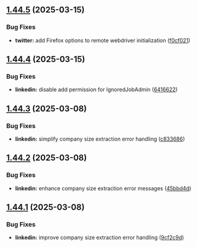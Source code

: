 ## [1.44.5](https://github.com/ghorbani-mohammad/Social-Networks-Crawler/compare/v1.44.4...v1.44.5) (2025-03-15)


### Bug Fixes

* **twitter:** add Firefox options to remote webdriver initialization ([f0cf021](https://github.com/ghorbani-mohammad/Social-Networks-Crawler/commit/f0cf0215ac29015e9d4b44f98f461aa091ffb9bd))



## [1.44.4](https://github.com/ghorbani-mohammad/Social-Networks-Crawler/compare/v1.44.3...v1.44.4) (2025-03-15)


### Bug Fixes

* **linkedin:** disable add permission for IgnoredJobAdmin ([6416622](https://github.com/ghorbani-mohammad/Social-Networks-Crawler/commit/641662232f353fa938ac68bed6534df9a9baa51c))



## [1.44.3](https://github.com/ghorbani-mohammad/Social-Networks-Crawler/compare/v1.44.2...v1.44.3) (2025-03-08)


### Bug Fixes

* **linkedin:** simplify company size extraction error handling ([c833686](https://github.com/ghorbani-mohammad/Social-Networks-Crawler/commit/c833686d1df51a4e8d5290ff054f595a52c3ef79))



## [1.44.2](https://github.com/ghorbani-mohammad/Social-Networks-Crawler/compare/v1.44.1...v1.44.2) (2025-03-08)


### Bug Fixes

* **linkedin:** enhance company size extraction error messages ([45bbd4d](https://github.com/ghorbani-mohammad/Social-Networks-Crawler/commit/45bbd4dee30fd89dc9d37688462aa0fb728cd10c))



## [1.44.1](https://github.com/ghorbani-mohammad/Social-Networks-Crawler/compare/v1.44.0...v1.44.1) (2025-03-08)


### Bug Fixes

* **linkedin:** improve company size extraction error handling ([9cf2c9d](https://github.com/ghorbani-mohammad/Social-Networks-Crawler/commit/9cf2c9db3440b4114495bf9f2f59ed2a2ec45ebe))



